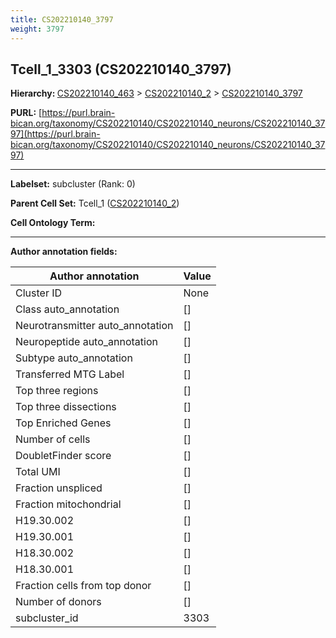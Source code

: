 ```yaml
---
title: CS202210140_3797
weight: 3797
---
```

## Tcell_1_3303 (CS202210140_3797)
<b>Hierarchy: </b>
[CS202210140_463](../CS202210140_463) >
[CS202210140_2](../CS202210140_2) >
[CS202210140_3797](../CS202210140_3797)

**PURL:** [https://purl.brain-bican.org/taxonomy/CS202210140/CS202210140_neurons/CS202210140_3797](https://purl.brain-bican.org/taxonomy/CS202210140/CS202210140_neurons/CS202210140_3797)

---


**Labelset:** subcluster (Rank: 0)

**Parent Cell Set:** Tcell_1 ([CS202210140_2](../CS202210140_2))



**Cell Ontology Term:** 

[MARKER GENES.]: #


---

[TRANSFERRED ANNOTATIONS.]: #


[AUTHOR ANNOTATION FIELDS.]: #


**Author annotation fields:**

| Author annotation | Value |
|-------------------|-------|
|Cluster ID|None|
|Class auto_annotation|[]|
|Neurotransmitter auto_annotation|[]|
|Neuropeptide auto_annotation|[]|
|Subtype auto_annotation|[]|
|Transferred MTG Label|[]|
|Top three regions|[]|
|Top three dissections|[]|
|Top Enriched Genes|[]|
|Number of cells|[]|
|DoubletFinder score|[]|
|Total UMI|[]|
|Fraction unspliced|[]|
|Fraction mitochondrial|[]|
|H19.30.002|[]|
|H19.30.001|[]|
|H18.30.002|[]|
|H18.30.001|[]|
|Fraction cells from top donor|[]|
|Number of donors|[]|
|subcluster_id|3303|
